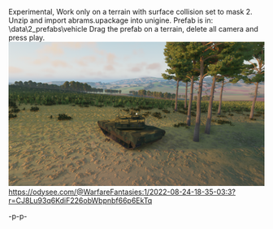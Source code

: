 Experimental, 
Work only on a terrain with surface collision set to mask 2.
Unzip and import abrams.upackage into unigine.
Prefab is in:
\data\2_prefabs\vehicle
Drag the prefab on a terrain, delete all camera and press play.
![Screenshot](a.png)
https://odysee.com/@WarfareFantasies:1/2022-08-24-18-35-03:3?r=CJ8Lu93q6KdiF226obWbpnbf66p6EkTq

-p-p-
